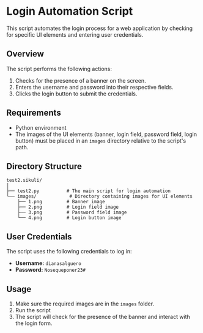 # Login Automation Script

This script automates the login process for a web application by checking for specific UI elements and entering user credentials.

## Overview

The script performs the following actions:
1. Checks for the presence of a banner on the screen.
2. Enters the username and password into their respective fields.
3. Clicks the login button to submit the credentials.

## Requirements

- Python environment 
- The images of the UI elements (banner, login field, password field, login button) must be placed in an `images` directory relative to the script's path.

## Directory Structure

```
test2.sikuli/
│
├── test2.py          # The main script for login automation
└── images/            # Directory containing images for UI elements
    ├── 1.png         # Banner image
    ├── 2.png         # Login field image
    ├── 3.png         # Password field image
    └── 4.png         # Login button image
```

## User Credentials

The script uses the following credentials to log in:

- **Username:** `dianasalguero`
- **Password:** `Nosequeponer23#`

## Usage

1. Make sure the required images are in the `images` folder.
2. Run the script 
3. The script will check for the presence of the banner and interact with the login form.


